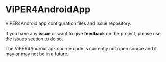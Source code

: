 # ViPER4AndroidApp
ViPER4Android app configuration files and issue repository.

If you have any **issue** or want to give **feedback** on the project, please use the [issues](https://github.com/AndroidAudioMods/ViPER4AndroidApp/issues) section to do so.

The ViPER4Android apk source code is currently not open source and it may or may not be in a future.
